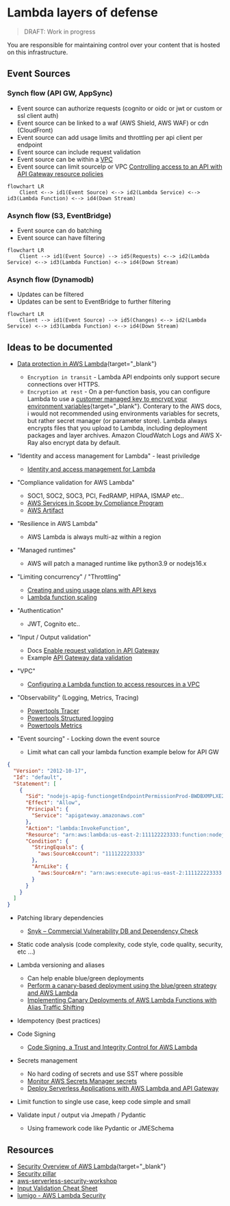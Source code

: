 # Lambda layers of defense

> DRAFT: Work in progress

You are responsible for maintaining control over your content that is hosted on this infrastructure.

## Event Sources

### Synch flow (API GW, AppSync)

- Event source can authorize requests (cognito or oidc or jwt or custom or ssl client auth)
- Event source can be linked to a waf (AWS Shield, AWS WAF) or cdn (CloudFront)
- Event source can add usage limits and throttling per api client per endpoint
- Event source can include request validation
- Event source can be within a [VPC](https://docs.aws.amazon.com/apigateway/latest/developerguide/apigateway-private-apis.html)
- Event source can limit sourceIp or VPC [Controlling access to an API with API Gateway resource policies](https://docs.aws.amazon.com/apigateway/latest/developerguide/apigateway-resource-policies.html)

```mermaid
flowchart LR
    Client <--> id1(Event Source) <--> id2(Lambda Service) <--> id3(Lambda Function) <--> id4(Down Stream)
```

### Asynch flow (S3, EventBridge)

- Event source can do batching
- Event source can have filtering

```mermaid
flowchart LR
    Client --> id1(Event Source) --> id5(Requests) <--> id2(Lambda Service) <--> id3(Lambda Function) <--> id4(Down Stream)
```

### Asynch flow (Dynamodb)

- Updates can be filtered
- Updates can be sent to EventBridge to further filtering

```mermaid
flowchart LR
    Client --> id1(Event Source) --> id5(Changes) <--> id2(Lambda Service) <--> id3(Lambda Function) <--> id4(Down Stream)
```

## Ideas to be documented

- [Data protection in AWS Lambda](https://docs.aws.amazon.com/lambda/latest/dg/security-dataprotection.html){target="_blank"}
    - `Encryption in transit` - Lambda API endpoints only support secure connections over HTTPS.
    - `Encryption at rest` - On a per-function basis, you can configure Lambda to use a [customer managed key to encrypt your environment variables](https://docs.aws.amazon.com/lambda/latest/dg/configuration-envvars.html#configuration-envvars-encryption){target="_blank"}. Conterary to the AWS docs, i would not recommended using environments variables for secrets, but rather secret manager (or parameter store).
    Lambda always encrypts files that you upload to Lambda, including deployment packages and layer archives. Amazon CloudWatch Logs and AWS X-Ray also encrypt data by default.

- "Identity and access management for Lambda" - least priviledge
    - [Identity and access management for Lambda](https://docs.aws.amazon.com/lambda/latest/dg/security-iam.html)

- "Compliance validation for AWS Lambda"
    - SOC1, SOC2, SOC3, PCI, FedRAMP, HIPAA, ISMAP etc..
    - [AWS Services in Scope by Compliance Program](https://aws.amazon.com/compliance/services-in-scope/)
    - [AWS Artifact](https://aws.amazon.com/artifact/)

- "Resilience in AWS Lambda"
    - AWS Lambda is always multi-az within a region

- "Managed runtimes"
    - AWS will patch a managed runtime like python3.9 or nodejs16.x

- "Limiting concurrency" / "Throttling"
    - [Creating and using usage plans with API keys](https://docs.aws.amazon.com/apigateway/latest/developerguide/api-gateway-api-usage-plans.html)
    - [Lambda function scaling](https://docs.aws.amazon.com/lambda/latest/dg/invocation-scaling.html)

- "Authentication"
    - JWT, Cognito etc..

- "Input / Output validation"
    - Docs [Enable request validation in API Gateway](https://docs.aws.amazon.com/apigateway/latest/developerguide/api-gateway-method-request-validation.html)
    - Example [API Gateway data validation](https://serverlessland.com/patterns/apigw-data-validation)

- "VPC"
    - [Configuring a Lambda function to access resources in a VPC](https://docs.aws.amazon.com/lambda/latest/dg/configuration-vpc.html)

- "Observability" (Logging, Metrics, Tracing)
    - [Powertools Tracer](https://awslabs.github.io/aws-lambda-powertools-python/latest/core/tracer/)
    - [Powertools Structured logging](https://awslabs.github.io/aws-lambda-powertools-python/latest/core/logger/)
    - [Powertools Metrics](https://awslabs.github.io/aws-lambda-powertools-python/latest/core/metrics/)

- "Event sourcing" - Locking down the event source
    - Limit what can call your lambda function example below for API GW

```json
{
  "Version": "2012-10-17",
  "Id": "default",
  "Statement": [
    {
      "Sid": "nodejs-apig-functiongetEndpointPermissionProd-BWDBXMPLXE2F",
      "Effect": "Allow",
      "Principal": {
        "Service": "apigateway.amazonaws.com"
      },
      "Action": "lambda:InvokeFunction",
      "Resource": "arn:aws:lambda:us-east-2:111122223333:function:nodejs-apig-function-1G3MXMPLXVXYI",
      "Condition": {
        "StringEquals": {
          "aws:SourceAccount": "111122223333"
        },
        "ArnLike": {
          "aws:SourceArn": "arn:aws:execute-api:us-east-2:111122223333:ktyvxmpls1/prodStage/GET/image"
        }
      }
    }
  ]
}
```

- Patching library dependencies
    - [Snyk – Commercial Vulnerability DB and Dependency Check](https://snyk.io/)

- Static code analysis (code complexity, code style, code quality, security, etc ...)

- Lambda versioning and aliases
    - Can help enable blue/green deployments
    - [Perform a canary-based deployment using the blue/green strategy and AWS Lambda](https://docs.aws.amazon.com/prescriptive-guidance/latest/patterns/perform-a-canary-based-deployment-using-the-blue-green-strategy-and-aws-lambda.html)
    - [Implementing Canary Deployments of AWS Lambda Functions with Alias Traffic Shifting](https://aws.amazon.com/blogs/compute/implementing-canary-deployments-of-aws-lambda-functions-with-alias-traffic-shifting/)

- Idempotency (best practices)

- Code Signing
    - [Code Signing, a Trust and Integrity Control for AWS Lambda](https://aws.amazon.com/blogs/aws/new-code-signing-a-trust-and-integrity-control-for-aws-lambda/)

- Secrets management
    - No hard coding of secrets and use SST where possible
    - [Monitor AWS Secrets Manager secrets](https://docs.aws.amazon.com/secretsmanager/latest/userguide/monitoring.html)
    - [Deploy Serverless Applications with AWS Lambda and API Gateway](https://learn.hashicorp.com/tutorials/terraform/lambda-api-gateway)

- Limit function to single use case, keep code simple and small

- Validate input / output via Jmepath / Pydantic
    - Using framework code like Pydantic or JMESchema

## Resources

- [Security Overview of AWS Lambda](https://docs.aws.amazon.com/whitepapers/latest/security-overview-aws-lambda/security-overview-aws-lambda.pdf){target="_blank"}
- [Security pillar](https://docs.aws.amazon.com/wellarchitected/latest/serverless-applications-lens/security-pillar.html)
- [aws-serverless-security-workshop](https://github.com/aws-samples/aws-serverless-security-workshop)
- [Input Validation Cheat Sheet](https://cheatsheetseries.owasp.org/cheatsheets/Input_Validation_Cheat_Sheet.html)
- [lumigo - AWS Lambda Security](https://lumigo.io/aws-lambda-deployment/aws-lambda-security/)
